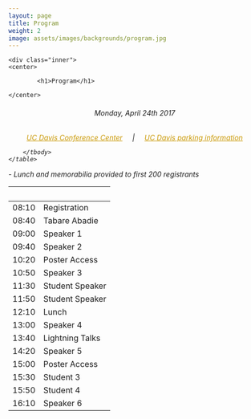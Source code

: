```yaml
---
layout: page
title: Program
weight: 2
image: assets/images/backgrounds/program.jpg
---
```


<!-- Main -->
<div id="main" class="alt">

<!-- One -->

	<div class="inner">
	<center>
	
			<h1>Program</h1>
	
	</center>

<!-- Content -->
<!-- Table -->
<center><h6> Monday, April 24th 2017 </h6></center>

<h6>
<center>
<a style="color:#c99700;" href="https://cru.ucdavis.edu/content/339-location-amp-contact.htm">UC Davis Conference Center</a>
&nbsp;&nbsp;&nbsp; | &nbsp;&nbsp;&nbsp;
<a style="color:#c99700;" href="http://taps.ucdavis.edu/parking/information/maps">UC Davis parking information</a>
</center>

<div class="table-wrapper">
	<table>
		<thead>
			<tr>
				<th>&nbsp;</th>
				<th>&nbsp;</th>
			</tr>
		</thead>
		<tbody>

<tr>
<td>08:10</td>
<td>Registration</td>
</tr>

<tr>
<td>08:40</td>
<td>Tabare Abadie</td>
</tr>

<tr>
<td>09:00</td>
<td> Speaker 1</td>
</tr>

<tr>
<td>09:40</td>
<td>Speaker 2</td>
</tr>

<tr>
<td>10:20</td>
<td>Poster Access</td>
</tr>

<tr>
<td>10:50</td>
<td>Speaker 3</td>
</tr>

<tr>
<td>11:30</td>
<td>Student Speaker</td>
</tr>

<tr>
<td>11:50</td>
<td>Student Speaker</td>
</tr>

<tr>
<td>12:10</td>
<td>Lunch</td>
</tr>

<tr>
<td>13:00</td>
<td>Speaker 4</td>
</tr>

<tr>
<td>13:40</td>
<td>Lightning Talks</td>
</tr>

<tr>
<td>14:20</td>
<td>Speaker 5</td>
</tr>

<tr>
<td>15:00</td>
<td>Poster Access</td>
</tr>

<tr>
<td>15:30</td>
<td>Student 3</td>
</tr>

<tr>
<td>15:50</td>
<td>Student 4</td>
</tr>

<tr>
<td>16:10</td>
<td>Speaker 6</td>
</tr>

		</tbody>
	</table>
</div>


<p style="text-align: left;"><i> - Lunch and memorabilia provided to first 200 registrants</i></p>
</h6>

</div>
</div>

